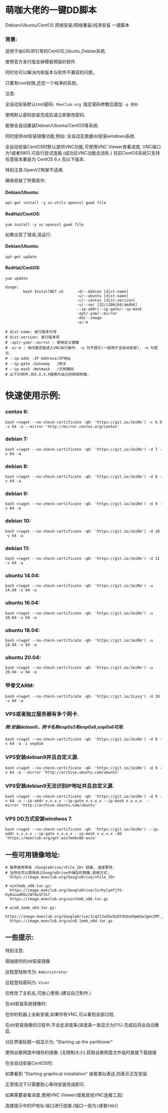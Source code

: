 # 萌咖大佬的一键DD脚本
Debian/Ubuntu/CentOS 网络安装/网络重装/纯净安装 一键脚本


### 背景:
适用于由GRUB引导的CentOS,Ubuntu,Debian系统.

使用官方发行版去掉模板预装的软件.

同时也可以解决内核版本与软件不兼容的问题。

只要有root权限,还您一个纯净的系统。

注意:

全自动安装默认root密码:```  MoeClub.org  ```指定密码参数后面加 ```-p 密码```

使用默认密码安装完成后请立即更改密码.

能够全自动重装Debian/Ubuntu/CentOS等系统.

同时提供dd安装镜像功能,例如: 全自动无救援dd安装windows系统.

全自动安装CentOS时默认提供VNC功能,可使用VNC Viewer查看进度,
VNC端口为1或者5901,可自行尝试连接.(成功后VNC功能会消失.)
目前CentOS系统只支持任意版本重装为 CentOS 6.x 及以下版本.

特别注意:OpenVZ构架不适用.

确保安装了所需软件:
#### Debian/Ubuntu:
```
apt-get install -y xz-utils openssl gawk file
```
#### RedHat/CentOS:
```
yum install -y xz openssl gawk file
```
如果出现了错误,请运行:
#### Debian/Ubuntu:
```
apt-get update
```
#### RedHat/CentOS:
```
yum update
```
```
Usage:
        bash InstallNET.sh      -d/--debian [dist-name]
                                -u/--ubuntu [dist-name]
                                -c/--centos [dist-version]
                                -v/--ver [32/i386|64/amd64]
                                --ip-addr/--ip-gate/--ip-mask
                                -apt/-yum/--mirror
                                -dd/--image
                                -a/-m
 
# dist-name: 发行版本代号
# dist-version: 发行版本号
# -apt/-yum/--mirror : 使用定义镜像
# -a/-m : 询问是否能进入VNC自行操作. -a 为不提示(一般用于全自动安装), -m 为提示.
# --ip-addr :IP Address/IP地址
# --ip-gate :Gateway   /网关
# --ip-mask :Netmask   /子网掩码
# 以下示例中,将X.X.X.X替换为自己的网络参数.
```

# 快速使用示例:

### centos 6:
```
bash <(wget --no-check-certificate -qO- 'https://git.io/JeiRm') -c 6.9 -v 64 -a --mirror 'http://mirror.centos.org/centos'
```
### debian 7:
```
bash <(wget --no-check-certificate -qO- 'https://git.io/JeiRm') -d 7 -v 64 -a
```
### debian 8:
```
bash <(wget --no-check-certificate -qO- 'https://git.io/JeiRm') -d 8 -v 64 -a
```
### debian 9:
```
bash <(wget --no-check-certificate -qO- 'https://git.io/JeiRm') -d 9 -v 64 -a
```
### debian 10:
```
bash <(wget --no-check-certificate -qO- 'https://git.io/JeiRm') -d 10 -v 64 -a
```
### debian 11:
```
bash <(wget --no-check-certificate -qO- 'https://git.io/JeiRm') -d 11 -v 64 -a
```
### ubuntu 14.04:
```
bash <(wget --no-check-certificate -qO- 'https://git.io/JeiRm') -u 14.04 -v 64 -a
```
### ubuntu 16.04:
```
bash <(wget --no-check-certificate -qO- 'https://git.io/JeiRm') -u 16.04 -v 64 -a
```
### ubuntu 18.04:
```
bash <(wget --no-check-certificate -qO- 'https://git.io/JeiRm') -u 18.04 -v 64 -a
```
### ubuntu 20.04:
```
bash <(wget --no-check-certificate -qO- 'https://git.io/JeiRm') -u 20.04 -v 64 -a
```
### 甲骨文ARM:
```
bash <(wget --no-check-certificate -qO- 'https://git.io/JLyvq') -d 10 -v 64 -a
```
### VPS或者独立服务器有多个网卡.
##### 例:安装debian9，网卡名称enp0s5和enp0s6,enp0s6可用.
```
bash <(wget --no-check-certificate -qO- 'https://git.io/JeiRm') -d 9 -v 64 -a -i enp0s6
```
### VPS安装debian9并且自定义源.
```
bash <(wget --no-check-certificate -qO- 'https://git.io/JeiRm') -d 9 -v 64 -a --mirror 'http://archive.ubuntu.com/ubuntu'
```
### VPS安装debian9无法识别IP地址并且自定义源.
```
bash <(wget --no-check-certificate -qO- 'https://git.io/JeiRm') -d 9 -v 64 -a --ip-addr x.x.x.x --ip-gate x.x.x.x --ip-mask x.x.x.x  --mirror 'http://archive.ubuntu.com/ubuntu'
```
### VPS DD方式安装windwos 7.
```
bash <(wget --no-check-certificate -qO- 'https://git.io/JeiRm') --ip-addr x.x.x.x --ip-gate x.x.x.x --ip-mask x.x.x.x -dd 'https://moeclub.org/get-win7embx86-auto'
```


## 一些可用镜像地址:
```
# 推荐使用带有 /GoogleDrive/<File_ID> 链接, 速度更快.
# 当然也可以使用自己GoogleDrive中储存的镜像,使用方式:
  https://image.moeclub.org/GoogleDrive/<File_ID>
 
# win7emb_x86.tar.gz:
  https://image.moeclub.org/GoogleDrive/1srhylymTjYS-Ky8uLw4R6LCWfAo1F3s7 
  https://image.moeclub.org/win7emb_x86.tar.gz
 
# win8.1emb_x64.tar.gz:
  https://image.moeclub.org/GoogleDrive/1cqVl2wSGx92UTdhOxU9pW3wJgmvZMT_J
  https://image.moeclub.org/win8.1emb_x64.tar.gz
```
## 一些提示:

特别注意:

萌咖提供的dd安装镜像

远程登陆账号为: ```Administrator```

远程登陆密码为: ```Vicer```

仅修改了主机名,可放心使用.(建议自己制作.)

在dd安装系统镜像时:

在你的机器上全新安装,如果你有VNC,可以看到全部过程.

在dd安装镜像的过程中,不会走进度条(进度条一直显示为0%).完成后将会自动重启.

分区界面标题一般显示为: “Starting up the partitioner“

使用谷歌网盘中储存的镜像: [无限制大小] 获取谷歌网盘文件临时直接下载链接

在全自动安装CentOS时:

如果看到 “Starting graphical installation” 或者类似表达,则表示正在安装.

正常情况下只需要耐心等待安装完成即可.

如果需要查看进度,使用VNC Viewer(或者其他VNC连接工具)

连接提示中的IP地址:端口进行连接.(端口一般为```1```或者```5901```)


